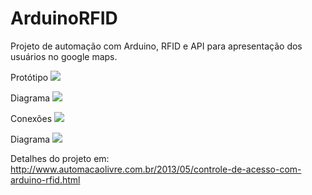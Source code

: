 # ArduinoRFID
Projeto de automação com Arduino, RFID e API para apresentação dos usuários no google maps.


Protótipo
![](http://2.bp.blogspot.com/-_ix9cVZMbO0/UZGE-uGauPI/AAAAAAAAAyk/jxkJ6KToFws/s1600/DSCF5688.JPG)

Diagrama
![](http://2.bp.blogspot.com/-G-wJnJ63ZDo/UZAze-6OHuI/AAAAAAAAAxc/GXF9BWCA5EQ/s640/diagramaRede.png)

Conexões 
![](http://2.bp.blogspot.com/-G-wJnJ63ZDo/UZAze-6OHuI/AAAAAAAAAxc/GXF9BWCA5EQ/s640/diagramaRede.png)

Diagrama
![](http://4.bp.blogspot.com/-C5avAT6B5t4/UZAqLFo8BhI/AAAAAAAAAxQ/EvjmHI5H5Zw/s640/projeto.jpg)

Detalhes do projeto em: http://www.automacaolivre.com.br/2013/05/controle-de-acesso-com-arduino-rfid.html

